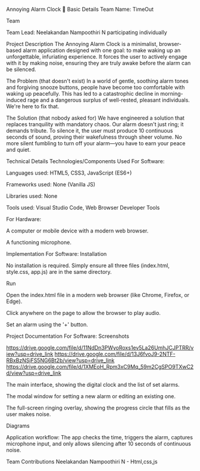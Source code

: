 Annoying Alarm Clock 🎯
Basic Details
Team Name: TimeOut

Team 


Team Lead: Neelakandan Nampoothiri N
participating individually



Project Description
The Annoying Alarm Clock is a minimalist, browser-based alarm application designed with one goal: to make waking up an unforgettable, infuriating experience. It forces the user to actively engage with it by making noise, ensuring they are truly awake before the alarm can be silenced.



The Problem (that doesn't exist)
In a world of gentle, soothing alarm tones and forgiving snooze buttons, people have become too comfortable with waking up peacefully. This has led to a catastrophic decline in morning-induced rage and a dangerous surplus of well-rested, pleasant individuals. We're here to fix that.




The Solution (that nobody asked for)
We have engineered a solution that replaces tranquility with mandatory chaos. Our alarm doesn't just ring; it demands tribute. To silence it, the user must produce 10 continuous seconds of sound, proving their wakefulness through sheer volume. No more silent fumbling to turn off your alarm—you have to earn your peace and quiet.




Technical Details
Technologies/Components Used
For Software:




Languages used: HTML5, CSS3, JavaScript (ES6+)

Frameworks used: None (Vanilla JS)



Libraries used: None




Tools used: Visual Studio Code, Web Browser Developer Tools




For Hardware:





A computer or mobile device with a modern web browser.





A functioning microphone.



Implementation
For Software:
Installation

No installation is required. Simply ensure all three files (index.html, style.css, app.js) are in the same directory.

Run

Open the index.html file in a modern web browser (like Chrome, Firefox, or Edge).

Click anywhere on the page to allow the browser to play audio.

Set an alarm using the '+' button.

Project Documentation
For Software:
Screenshots


https://drive.google.com/file/d/11NdDn3PWyoRoxs1ev5La26UmhJCJPTRR/view?usp=drive_link
https://drive.google.com/file/d/13J6fvoJ9-2NTF-RBxBzNSjFS5NG6Bt2b/view?usp=drive_link
https://drive.google.com/file/d/1XMEoH_Rpm3xC9Mq_59m2CgSPO9TXwC2d/view?usp=drive_link


The main interface, showing the digital clock and the list of set alarms.

The modal window for setting a new alarm or editing an existing one.

The full-screen ringing overlay, showing the progress circle that fills as the user makes noise.

Diagrams

Application workflow: The app checks the time, triggers the alarm, captures microphone input, and only allows silencing after 10 seconds of continuous noise.


Team Contributions
Neelakandan Nampoothiri N - Html,css,js
